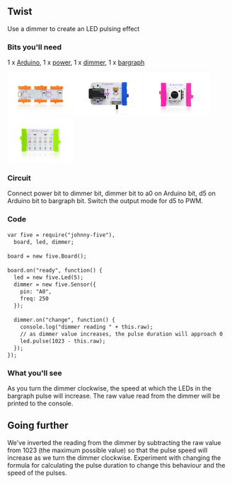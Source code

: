 ## Twist

Use a dimmer to create an LED pulsing effect



### Bits you'll need

1 x [Arduino](http://littlebits.cc/bits/arduino), 1 x [power](http://littlebits.cc/bits/littlebits-power), 1 x [dimmer](http://littlebits.cc/bits/dimmer), 1 x [bargraph](http://littlebits.cc/bits/bargraph)

![image](../images/arduino.jpg)
![image](../images/power.jpg)
![image](../images/dimmer.jpg)
![image](../images/bargraph.jpg)

### Circuit

Connect power bit to dimmer bit, dimmer bit to a0 on Arduino bit, d5 on Arduino bit to bargraph bit. Switch the output mode for d5 to PWM.

### Code

    var five = require("johnny-five"), 
      board, led, dimmer;

    board = new five.Board();

    board.on("ready", function() {
      led = new five.Led(5);
      dimmer = new five.Sensor({
        pin: "A0",
        freq: 250
      });

      dimmer.on("change", function() {
        console.log("dimmer reading " + this.raw);
        // as dimmer value increases, the pulse duration will approach 0
        led.pulse(1023 - this.raw);
      });
    });
### What you'll see

As you turn the dimmer clockwise, the speed at which the LEDs in the bargraph pulse will increase. The raw value read from the dimmer will be printed to the console.

## Going further

We've inverted the reading from the dimmer by subtracting the raw value from 1023 (the maximum possible value) so that the pulse speed will increase as we turn the dimmer clockwise.  Experiment with changing the formula for calculating the pulse duration to change this behaviour and the speed of the pulses.
